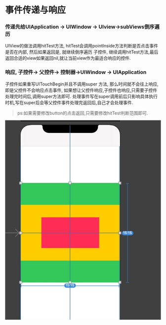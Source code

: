 
# 事件传递与响应

### 传递先给UIApplication -> UIWindow -> UIview->subViews倒序遍历

UIView的做法调用hitTest方法, hitTest会调用pointInside方法判断是否点击事件是否在内部, 然后如果返回是, 就继续倒序遍历
子控件, 继续调用hitTest方法,最后返回合适的view如果返回nil,就让当前view作为最适合响应的控件.

### 响应, 子控件-> 父控件-> 控制器->UIWindow -> UIApplication

子控件如果重写UITouchBegin并且不调用super 方法, 那么时间就不会往上响应, 即是父控件不会响应点击事件, 如果想让父控件响应,子控件也响应,只需要子控件处理完时间后,调用super方法即可.
处理事件写在super调用前后只影响具体执行时机,写在super后会等父控件事件处理完返回后,自己才会处理事件.
> ps:如果需要修改button的点击返回,只需要修改hitTest判断范围即可.

![click.png](https://github.com/luoganzhi/WorkBook/blob/master/iOS/image/click.png "click")
